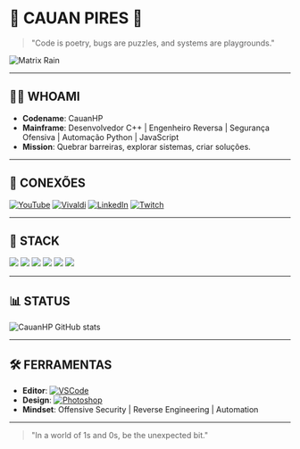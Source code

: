# 🦠 CAUAN PIRES 🦠

> "Code is poetry, bugs are puzzles, and systems are playgrounds."

![Matrix Rain](https://media.giphy.com/media/8vIF0js4zF7gI/giphy.gif)

---

## 🧑‍💻 WHOAMI
- **Codename**: CauanHP
- **Mainframe**: Desenvolvedor C++ | Engenheiro Reversa | Segurança Ofensiva | Automação Python | JavaScript
- **Mission**: Quebrar barreiras, explorar sistemas, criar soluções.

---

## 🔗 CONEXÕES
[![YouTube](https://img.shields.io/badge/YouTube-FF0000?style=for-the-badge&logo=youtube&logoColor=white)](https://youtube.com/CauanHP)
[![Vivaldi](https://img.shields.io/badge/Vivaldi-EF3939?style=for-the-badge&logo=Vivaldi&logoColor=white)](https://vivaldi.com/)
[![LinkedIn](https://img.shields.io/badge/LinkedIn-0077B5?style=for-the-badge&logo=linkedin&logoColor=white)](https://linkedin.com/CauanHP)
[![Twitch](https://img.shields.io/badge/Twitch-9146FF?style=for-the-badge&logo=twitch&logoColor=white)](?)

---

## 💾 STACK
<div style="display: inline_block">
    <img src="https://img.shields.io/badge/HTML5-E34F26?style=for-the-badge&logo=html5&logoColor=white" />
    <img src="https://img.shields.io/badge/CSS3-1572B6?style=for-the-badge&logo=css3&logoColor=white" />
    <img src="https://img.shields.io/badge/JavaScript-323330?style=for-the-badge&logo=javascript&logoColor=F7DF1E" />
    <img src="https://img.shields.io/badge/React-20232A?style=for-the-badge&logo=react&logoColor=61DAFB" />
    <img src="https://img.shields.io/badge/C++-00599C?style=for-the-badge&logo=c%2B%2B&logoColor=white" />
    <img src="https://img.shields.io/badge/Python-3776AB?style=for-the-badge&logo=python&logoColor=white" />
</div>

---

## 📊 STATUS
![CauanHP GitHub stats](https://github-readme-stats.vercel.app/api?username=CauanHP&show_icons=true&theme=radical)

---

## 🛠 FERRAMENTAS
- **Editor**: [![VSCode](https://img.shields.io/badge/Made%20for-VSCode-1f425f.svg)](https://visualstudio.com/CauanHP)
- **Design**: [![Photoshop](https://aleen42.github.io/badges/src/photoshop.svg)](?)
- **Mindset**: Offensive Security | Reverse Engineering | Automation

---

> "In a world of 1s and 0s, be the unexpected bit."
